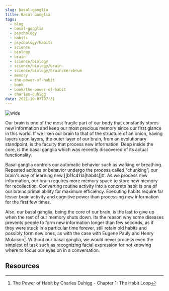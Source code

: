 ```yaml
---
slug: basal-ganglia
title: Basal Ganglia
tags:
  - blog
  - basal-ganglia
  - psychology
  - habits
  - psychology/habits
  - science
  - biology
  - brain
  - science/biology
  - science/biology/brain
  - science/biology/brain/cerebrum
  - memory
  - the-power-of-habit
  - book
  - book/the-power-of-habit
  - charles-duhigg
date: 2021-10-07T07:31
---
```



![wide](https://upload.wikimedia.org/wikipedia/commons/8/85/Basal_ganglia_and_related_structures_%282%29.svg "image from Wikimedia (cc)")

Our brain is one of the most fragile part of our body that constantly stores new
information and keep our most precious memory since our first glance in this
world. If we liken our brain to that of the structure of an onion, having layers
upon layers, the outer layer of our brain, from an evolutionary standpoint, is
the faculty that process new information. Deep inside the core, is the basal
ganglia which was recently discovered of its actual functionality.

Basal ganglia controls our automatic behavior such as walking or breathing.
Repeated actions or behavior undergo the process called "chunking", our brain's
way of learning new [[b11c411a|habits]]#. As we process new information, our
brain requires more memory space to store new memory for recollection.
Converting routine activity into a concrete habit is one of our brains primal
ability for maximum efficiency. Executing habits require far lesser brain
activity and cognitive power than processing new information for the first few
times.

Also, our basal ganglia, being the core of our brain, is the last to give up
when the rest of our memory shuts down. Its the reason why some diseases
prevents people to form new information longer than few seconds, as if they were
stuck in a particular time forever, still retain old habits and possibly form
new ones, as with the case with Eugene Pauly and Henry Molaison[^1]. Without our
basal ganglia, we would never process even the simplest of task such as
recognizing facial expression for not knowing where to focus our eyes on in
a conversation.


## Resources

[^1]: The Power of Habit by Charles Duhigg - Chapter 1: The Habit Loop
